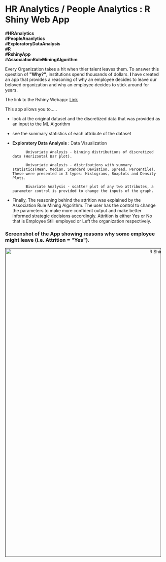 # HR Analytics / People Analytics : R Shiny Web App

**\#HRAnalytics     
\#PeopleAnanlytics     
\#ExploratoryDataAnalysis     
\#R     
\#RshinyApp     
\#AssociationRuleMiningAlgorithm**

Every Organization takes a hit when thier talent leaves them. To answer this question of **"Why?"**, institutions spend thousands of dollars. **I** have created an app that provides a reasoning of why an employee decides to leave our beloved organization and why an employee decides to stick around for years. 

The link to the Rshiny Webapp: [Link](https://hhlamba.shinyapps.io/association_rule_mining/)

This app allows you to.....

- look at the original dataset and the discretized data that was provided as an input to the ML Algorithm
	
- see the summary statistics of each attribute of the dataset
	
- **Exploratory Data Analysis** : Data Visualization
	
			Univariate Analysis - binning distributions of discretized data (Horizontal Bar plot).
			
			Univariate Analysis - distributions with summary statistics(Mean, Median, Standard Deviation, Spread, Percentile). These were presented in 3 types: Histograms, Boxplots and Density Plots.
			
			Bivariate Analysis - scatter plot of any two attributes, a parameter control is provided to change the inputs of the graph.

- Finally, The reasoning behind the attrition was explained by the Association Rule Mining Algorithm. The user has the control to change the parameters to make more confident output and make better informed strategic decisions accordingly. Attrition is either Yes or No that is Employee Still employed or Left the organization respectively.

### Screenshot of the App showing reasons why some employee might leave (i.e. Attrition = "Yes").
<p align="center">
  <img src="https://github.com/hhlamba/People-Analytics/blob/main/R%20Shiny%20Web%20App.png" width="1000" title="R Shiny App" border="1">
</p>

